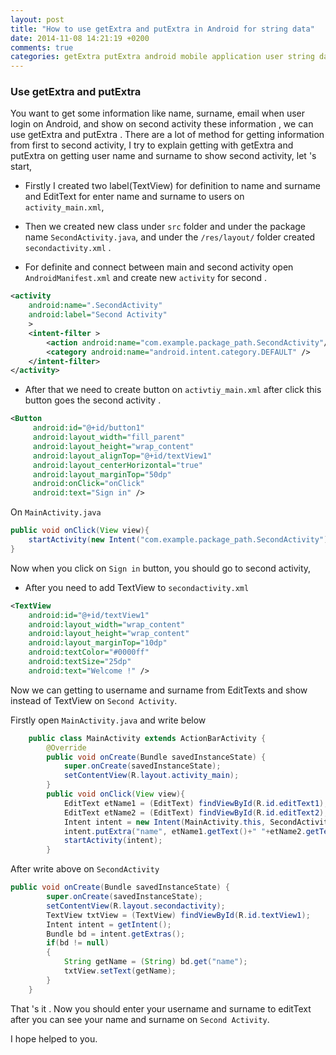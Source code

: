 ```yaml
---
layout: post
title: "How to use getExtra and putExtra in Android for string data"
date: 2014-11-08 14:21:19 +0200
comments: true
categories: getExtra putExtra android mobile application user string data get set put 
---
```


### Use getExtra and putExtra

You want to get some information like name, surname, email when user login on Android, and show on 
second activity these information , we can use getExtra and putExtra . There are a lot of method for getting information
from first to second activity, I try to explain getting with getExtra and putExtra on getting user name and surname to 
show second activity, let 's start,

- Firstly I created two label(TextView) for definition to name and surname and EditText for enter name and surname to users 
on `activity_main.xml`,

- Then we created new class under `src` folder and under the package name `SecondActivity.java`, and under the 
`/res/layout/` folder created `secondactivity.xml` .

- For definite and connect between main and second activity open `AndroidManifest.xml` and create new `activity` for
second .

```xml
<activity 
    android:name=".SecondActivity"
    android:label="Second Activity"
    >
    <intent-filter >
        <action android:name="com.example.package_path.SecondActivity"/>
        <category android:name="android.intent.category.DEFAULT" />       
    </intent-filter>  
</activity>
```
 
- After that we need to create button on `activtiy_main.xml` after click this button goes the second activity .
 
```xml
<Button
     android:id="@+id/button1"
     android:layout_width="fill_parent"
     android:layout_height="wrap_content"
     android:layout_alignTop="@+id/textView1"
     android:layout_centerHorizontal="true"
     android:layout_marginTop="50dp"
     android:onClick="onClick"
     android:text="Sign in" />
``` 

On `MainActivity.java`

```java
public void onClick(View view){
    startActivity(new Intent("com.example.package_path.SecondActivity"));
}
```

Now when you click on `Sign in` button, you should go to second activity, 

- After you need to add TextView to `secondactivity.xml` 

```xml
<TextView
    android:id="@+id/textView1"
    android:layout_width="wrap_content"
    android:layout_height="wrap_content"
    android:layout_marginTop="10dp"
    android:textColor="#0000ff"
    android:textSize="25dp"
    android:text="Welcome !" />
```

Now we can getting to username and surname from EditTexts and show instead of TextView on `Second Activity`.


Firstly open `MainActivity.java` and write below

```java
	public class MainActivity extends ActionBarActivity {
    	@Override
    	public void onCreate(Bundle savedInstanceState) {
    		super.onCreate(savedInstanceState);
    		setContentView(R.layout.activity_main);
    	}
    	public void onClick(View view){ 		
    		EditText etName1 = (EditText) findViewById(R.id.editText1);
    		EditText etName2 = (EditText) findViewById(R.id.editText2);
    		Intent intent = new Intent(MainActivity.this, SecondActivity.class);
    		intent.putExtra("name", etName1.getText()+" "+etName2.getText());
    		startActivity(intent);		
    	}
```


After write above on `SecondActivity`

```java
public void onCreate(Bundle savedInstanceState) {
		super.onCreate(savedInstanceState);
		setContentView(R.layout.secondactivity);		
		TextView txtView = (TextView) findViewById(R.id.textView1);
		Intent intent = getIntent();
		Bundle bd = intent.getExtras();		
		if(bd != null)
		{
			String getName = (String) bd.get("name");
			txtView.setText(getName);			
		}
	}
```

That 's it . Now you should enter your username and surname to editText after you can see your name and surname 
on `Second Activity`.

I hope helped to you.

